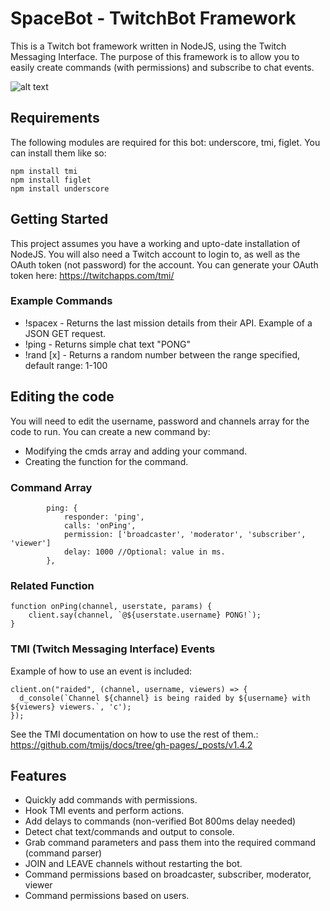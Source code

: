 # SpaceBot - TwitchBot Framework
This is a Twitch bot framework written in NodeJS, using the Twitch Messaging Interface. The purpose of this framework is to allow you to easily create commands (with permissions) and subscribe to chat events.

![alt text](https://i.imgur.com/ehHCsCW.png)

## Requirements
The following modules are required for this bot: underscore, tmi, figlet. You can install them like so:

```
npm install tmi
npm install figlet
npm install underscore
```

## Getting Started
This project assumes you have a working and upto-date installation of NodeJS. You will also need a Twitch account to login to, as well as the OAuth token (not password) for the account. You can generate your OAuth token here: https://twitchapps.com/tmi/

### Example Commands
* !spacex - Returns the last mission details from their API. Example of a JSON GET request.
* !ping - Returns simple chat text "PONG"
* !rand [x] - Returns a random number between the range specified, default range: 1-100

## Editing the code
You will need to edit the username, password and channels array for the code to run. You can create a new command by:

* Modifying the cmds array and adding your command.
* Creating the function for the command.

### Command Array
```
        ping: {
            responder: 'ping',
            calls: 'onPing',
            permission: ['broadcaster', 'moderator', 'subscriber', 'viewer']
            delay: 1000 //Optional: value in ms.
        },
```
### Related Function
```
function onPing(channel, userstate, params) {
    client.say(channel, `@${userstate.username} PONG!`);
}
```

### TMI (Twitch Messaging Interface) Events
Example of how to use an event is included:
```
client.on("raided", (channel, username, viewers) => {
  d_console(`Channel ${channel} is being raided by ${username} with ${viewers} viewers.`, 'c');
});
```
See the TMI documentation on how to use the rest of them.: https://github.com/tmijs/docs/tree/gh-pages/_posts/v1.4.2

## Features
* Quickly add commands with permissions.
* Hook TMI events and perform actions.
* Add delays to commands (non-verified Bot 800ms delay needed)
* Detect chat text/commands and output to console.
* Grab command parameters and pass them into the required command (command parser)
* JOIN and LEAVE channels without restarting the bot.
* Command permissions based on broadcaster, subscriber, moderator, viewer
* Command permissions based on users.
